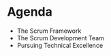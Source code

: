 # Agenda
<ul>
    <li><span class="fragment highlight-red">The Scrum Framework</span></li>
    <li><span>The Scrum Development Team</li>
    <li><span>Pursuing Technical Excellence</span></li>
</ul>
